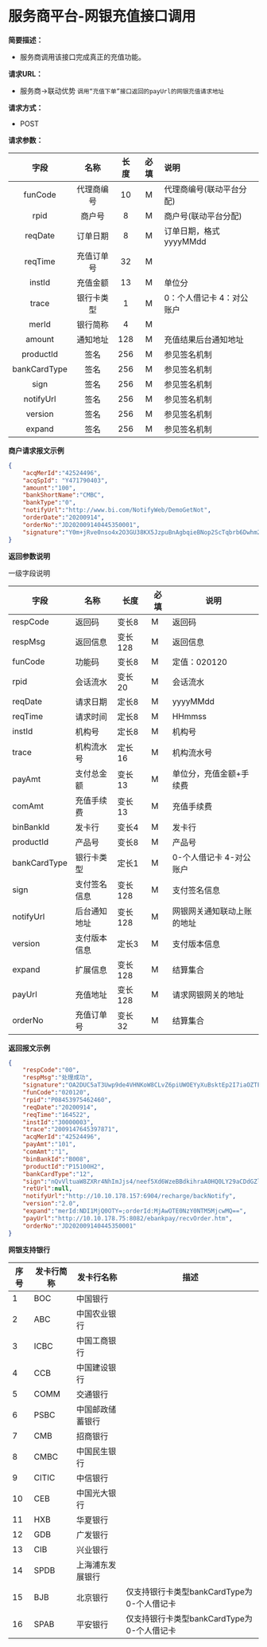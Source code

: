 # 服务商平台-网银充值接口调用

**简要描述：** 
- 服务商调用该接口完成真正的充值功能。

**请求URL：** 
- 服务商->联动优势
`调用“充值下单”接口返回的payUrl的网银充值请求地址`

**请求方式：**
- POST 

**请求参数：** 

|	字段	 |	名称	  |	长度  	|	必填  	|	说明	  |
|:--------:|:--------:|:--------:|:--------:|:--------|
|	funCode	|	代理商编号	|	10	|	M	|	代理商编号(联动平台分配)	|
|	rpid	|	商户号	|	8	|	M	|	商户号(联动平台分配)	|
|	reqDate	|	订单日期	|	8	|	M	|	订单日期，格式yyyyMMdd	  |
|	reqTime	|	充值订单号	|	32	|	M	|		  |
|	instId	|	充值金额	|	13	|	M	|	单位分	  |
|	trace	|	银行卡类型	|	1	|	M	|	0：个人借记卡 4：对公账户	  |
|	merId	|	银行简称	|	4	|	M	|		  |
|	amount	|	通知地址	|	128	|	M	|	充值结果后台通知地址	  |
|	productId	|	签名	|	256	|	M	|	参见签名机制	|
|	bankCardType	|	签名	|	256	|	M	|	参见签名机制	|
|	sign	|	签名	|	256	|	M	|	参见签名机制	|
|	notifyUrl	|	签名	|	256	|	M	|	参见签名机制	|
|	version	|	签名	|	256	|	M	|	参见签名机制	|
|	expand	|	签名	|	256	|	M	|	参见签名机制	|


 **商户请求报文示例**

```json
{
	"acqMerId":"42524496",
	"acqSpId": "Y471790403",
	"amount":"100",
	"bankShortName":"CMBC",
	"bankType":"0",
	"notifyUrl":"http://www.bi.com/NotifyWeb/DemoGetNot",
	"orderDate":"20200914",
	"orderNo":"JD202009140445350001",
	"signature":"Y0m+jRve0nso4x2O3GU38KX5JzpuBnAgbqieBNop2ScTqbrb6Dwhm2tfG/eU2M7OUJvAB3JeLesVVTD5Eh1LoxHcMtI5iaLPdW5bDDzeSFN1trGm9GFbuxebyrUzPSnPN1HAPTAZlmSMUArhHLJ5bp+wAm8gl37EtQLScBWlnRw="
}
```

 **返回参数说明** 
 
 一级字段说明

|	字段	|	名称	|	长度	|	必填	|	说明	|
|--------|--------|--------|--------|--------|
|	respCode	|	返回码	|	变长8	|	M	|	返回码	|
|	respMsg	|	返回信息	|	变长128	|	M	|	返回信息	|
|	funCode	|	功能码	|	变长8	|	M	|	定值：020120	|
|	rpid	|	会话流水	|	变长20	|	M	|	会话流水	|
|	reqDate	|	请求日期	|	定长8	|	M	|	yyyyMMdd	|
|	reqTime	|	请求时间	|	定长8	|	M	|	HHmmss	|
|	instId	|	机构号	|	定长8	|	M	|	机构号	|
|	trace	|	机构流水号	|	定长16	|	M	|	机构流水号	|
|	payAmt	|	支付总金额	|	变长13	|	M	|	单位分，充值金额+手续费	|
|	comAmt	|	充值手续费	|	变长13	|	M	|	充值手续费	|
|	binBankId	|	发卡行	|	变长4	|	M	|	发卡行	|
|	productId	|	产品号	|	变长8	|	M	|	产品号	|
|	bankCardType	|	银行卡类型	|	定长1	|	M	|	0-个人借记卡  4-对公账户	|
|	sign	|	支付签名信息	|	变长128	|	M	|	支付签名信息	|
|	notifyUrl	|	后台通知地址	|	变长128	|	M	|	网银网关通知联动上账的地址	|
|	version	|	支付版本信息	|	定长3	|	M	|	支付版本信息	|
|	expand	|	扩展信息	|	变长128	|	M	|	结算集合	|
|	payUrl	|	充值地址	|	变长128	|	M	|	请求网银网关的地址	|
|	orderNo	|	充值订单号	|	变长32	|	M	|	结算集合	|




 **返回报文示例**

```json
{
    "respCode":"00",
    "respMsg":"处理成功",
    "signature":"OA2DUC5aT3Uwp9de4VHNKoW8CLvZ6piUWOEYyXuBsktEp2I7iaOZTFnOwgjrPVM8cDFaWN3qHBt1R+mN7nvrSZ4R7EtsbgDFMWgKAE8gNQCsUsPvjqpqUIc4+JVUaxLv/nhd2yt08/au07A/oDLIw5PJZdH8Vtf9zRUfmY9su/Y=",
    "funCode":"020120",
    "rpid":"P08453975462460",
    "reqDate":"20200914",
    "reqTime":"164522",
    "instId":"30000003",
    "trace":"2009147645397871",
    "acqMerId":"42524496",
    "payAmt":"101",
    "comAmt":"1",
    "binBankId":"B008",
    "productId":"P15100H2",
    "bankCardType":"12",
    "sign":"nQvVltuaW8ZXRr4NhImJjs4/neef5Xd6WzeBBdkihraA0HQ0LY29aCDdGZlJ7vP+IhSUkrkbuwLlAWZwyvmetx+hW/jRgG+dPCehs77tRHkQ2tqCMhAG8RkmUv0tW66ob2fxrUXK6gWwy458GIFqWrI1PyjsSaltE1ULAE4RTSU=",
    "retUrl":null,
    "notifyUrl":"http://10.10.178.157:6904/recharge/backNotify",
    "version":"2.0",
    "expand":"merId:NDI1MjQ0OTY=;orderId:MjAwOTE0NzY0NTM5MjcwMQ==",
    "payUrl":"http://10.10.178.75:8082/ebankpay/recvOrder.htm",
    "orderNo":"JD202009140445350001"
}
```



**网银支持银行** 

|	序号	|	发卡行简称	|	发卡行名称 |	描述	|
|--------|--------|--------|--------|
|	1	|	BOC	|	中国银行	|		|
|	2	|	ABC	|	中国农业银行	|		|
|	3	|	ICBC	|	中国工商银行	|		|
|	4	|	CCB	|	中国建设银行	|		|
|	5	|	COMM	|	交通银行	|		|
|	6	|	PSBC	|	中国邮政储蓄银行	|		|
|	7	|	CMB	|	招商银行	|		|
|	8	|	CMBC	|	中国民生银行	|		|
|	9	|	CITIC	|	中信银行	|		|
|	10	|	CEB	|	中国光大银行	|		|
|	11	|	HXB	|	华夏银行	|		|
|	12	|	GDB	|	广发银行	|		|
|	13	|	CIB	|	兴业银行	|		|
|	14	|	SPDB	|	上海浦东发展银行	|		|
|	15	|	BJB	|	北京银行	|	仅支持银行卡类型bankCardType为0-个人借记卡	|
|	16	|	SPAB	|	平安银行	|	仅支持银行卡类型bankCardType为0-个人借记卡	|




